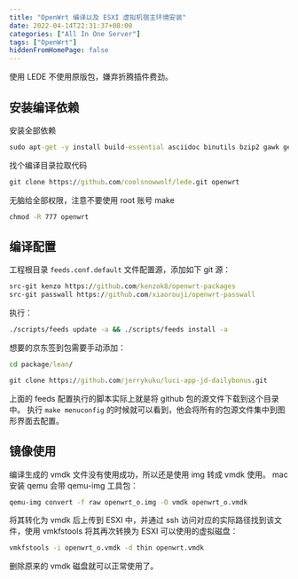 ```yaml
---
title: "OpenWrt 编译以及 ESXI 虚拟机宿主环境安装"
date: 2022-04-14T22:31:37+08:00
categories: ["All In One Server"]
tags: ["OpenWrt"]
hiddenFromHomePage: false
---
```


使用 LEDE 不使用原版包，嫌弃折腾插件费劲。
## 安装编译依赖
安装全部依赖
```cmd
sudo apt-get -y install build-essential asciidoc binutils bzip2 gawk gettext git libncurses5-dev libz-dev patch python3 python2.7 unzip zlib1g-dev lib32gcc1 libc6-dev-i386 subversion flex uglifyjs git-core gcc-multilib p7zip p7zip-full msmtp libssl-dev texinfo libglib2.0-dev xmlto qemu-utils upx libelf-dev autoconf automake libtool autopoint device-tree-compiler g++-multilib antlr3 gperf wget curl swig rsync
```
找个编译目录拉取代码
```cmd
git clone https://github.com/coolsnowwolf/lede.git openwrt
```
无脑给全部权限，注意不要使用 root 账号 make
```cmd
chmod -R 777 openwrt
```

## 编译配置
工程根目录 `feeds.conf.default` 文件配置源，添加如下 git 源：
```cmd
src-git kenzo https://github.com/kenzok8/openwrt-packages
src-git passwall https://github.com/xiaorouji/openwrt-passwall
```
执行：
```cmd
./scripts/feeds update -a && ./scripts/feeds install -a
```
想要的京东签到包需要手动添加：
```cmd
cd package/lean/  

git clone https://github.com/jerrykuku/luci-app-jd-dailybonus.git  
```
上面的 feeds 配置执行的脚本实际上就是将 github 包的源文件下载到这个目录中。
执行 `make menuconfig` 的时候就可以看到，他会将所有的包源文件集中到图形界面去配置。

## 镜像使用
编译生成的 vmdk 文件没有使用成功，所以还是使用 img 转成 vmdk 使用。
mac 安装 qemu 会带 qemu-img 工具包：
```cmd
qemu-img convert -f raw openwrt_o.img -O vmdk openwrt_o.vmdk
```
将其转化为 vmdk 后上传到 ESXI 中，并通过 ssh 访问对应的实际路径找到该文件，使用 vmkfstools 将其再次转换为 ESXI 可以使用的虚拟磁盘：
```cmd
vmkfstools -i openwrt_o.vmdk -d thin openwrt.vmdk
```
删除原来的 vmdk 磁盘就可以正常使用了。